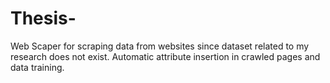 # Thesis-
Web Scaper for scraping data from websites since dataset related to my research does not exist. Automatic attribute insertion in crawled pages and data training.
